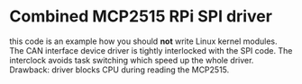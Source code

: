 # Combined MCP2515 RPi SPI driver

this code is an example how you should **not** write Linux kernel modules.
The CAN interface device driver is tightly interlocked with the SPI code.
The interclock avoids task switching which speed up the whole driver.
Drawback: driver blocks CPU during reading the MCP2515.

